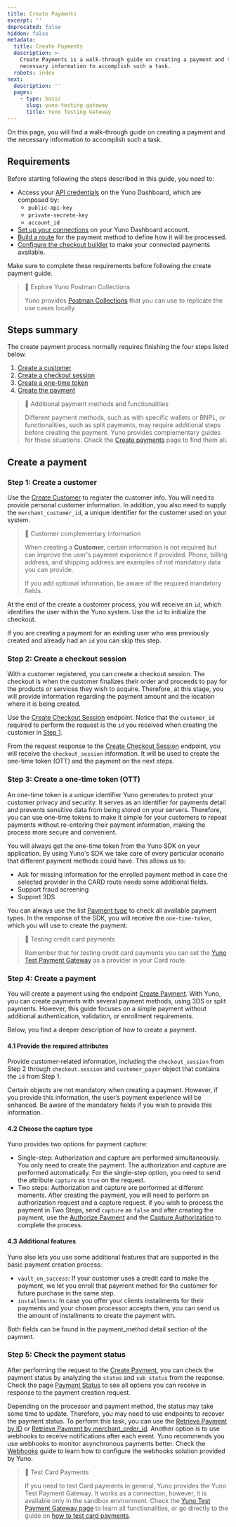 ```yaml
---
title: Create Payments
excerpt: ''
deprecated: false
hidden: false
metadata:
  title: Create Payments
  description: >-
    Create Payments is a walk-through guide on creating a payment and the
    necessary information to accomplish such a task.
  robots: index
next:
  description: ''
  pages:
    - type: basic
      slug: yuno-testing-gateway
      title: Yuno Testing Gateway
---
```

On this page, you will find a walk-through guide on creating a payment and the necessary information to accomplish such a task. 

## Requirements

Before starting following the steps described in this guide, you need to:

* Access your [API credentials](doc:developers-credentials) on the Yuno Dashboard, which are composed by:
  * `public-api-key`
  * `private-secrete-key`
  * `account_id`
* [Set up your connections](doc:set-up-initial-connections) on your Yuno Dashboard account. 
* [Build a route](doc:configure-dynamic-routing) for the payment method to define how it will be processed.
* [Configure the checkout builder](ref:manage-your-checkout) to make your connected payments available.

Make sure to complete these requirements before following the create payment guide.

> 📘 Explore Yuno Postman Collections
>
> Yuno provides [Postman Collections](/reference/postman-collections) that you can use to replicate the use cases locally.


## Steps summary

The create payment process normally requires finishing the four steps listed below.

1. [Create a customer](ref:create-customer)
2. [Create a checkout session](ref:create-checkout-session)
3. [Create a one-time token](#step-3-create-a-one-time-token-ott)
4. [Create the payment](ref:create-payment)

> 📘 Additional payment methods and functionalities
>
> Different payment methods, such as with specific wallets or BNPL, or functionalities, such as split payments, may require additional steps before creating the payment. Yuno provides complementary guides for these situations. Check the [Create payments](create-payments) page to find them all.


## Create a payment

### Step 1: Create a customer

Use the [Create Customer](ref:create-customer) to register the customer info. You will need to provide personal customer information. In addition, you also need to supply the `merchant_customer_id`, a unique identifier for the customer used on your system.

> 📘 Customer complementary information
>
> When creating a **Customer**, certain information is not required but can improve the user's payment experience if provided. Phone, billing address, and shipping address are examples of not mandatory data you can provide.
>
> If you add optional information, be aware of the required mandatory fields.


At the end of the create a customer process, you will receive an `id`, which identifies the user within the Yuno system. Use the `id` to initialize the checkout. 

If you are creating a payment for an existing user who was previously created and already had an `id` you can skip this step.

### Step 2: Create a checkout session

With a customer registered, you can create a checkout session. The checkout is when the customer finalizes their order and proceeds to pay for the products or services they wish to acquire. Therefore, at this stage, you will provide information regarding the payment amount and the location where it is being created.

Use the [Create Checkout Session](ref:create-checkout-session) endpoint. Notice that the `customer_id` required to perform the request is the `id` you received when creating the customer in [Step 1](doc:create-payment-basic#1-create-a-customer). 

From the request response to the  [Create Checkout Session](ref:create-checkout-session) endpoint, you will receive the `checkout_session` information. It will be used to create the one-time token (OTT) and the payment on the next steps.

### Step 3: Create a one-time token (OTT)

An one-time token is a unique identifier Yuno generates to protect your customer privacy and security. It serves as an identifier for payments detail and prevents sensitive data from being stored on your servers. Therefore, you can use one-time tokens to make it simple for your customers to repeat payments without re-entering their payment information, making the process more secure and convenient.

You will always get the one-time token from the Yuno SDK on your application. By using Yuno's SDK we take care of every particular scenario that different payment methods could have. This allows us to:

* Ask for missing information for the enrolled payment method in case the selected provider in the CARD route needs some additional fields.
* Support fraud screening
* Support 3DS

You can always use the list [Payment type](ref:payment-type-list) to check all available payment types. In the response of the SDK, you will receive the `one-time-token`, which you will use to create the payment. 

> 📘 Testing credit card payments
>
> Remember that for testing credit card payments you can set the [Yuno Test Payment Gateway](doc:yuno-testing-gateway) as a provider in your Card route.


### Step 4: Create a payment

You will create a payment using the endpoint [Create Payment](ref:create-payment). With Yuno, you can create payments with several payment methods, using 3DS or split payments. However, this guide focuses on a simple payment without additional authentication, validation, or enrollment requirements. 

Below, you find a deeper description of how to create a payment.

#### 4.1 Provide the required attributes

Provide customer-related information, including the `checkout_session` from Step 2 through `checkout.session` and `customer_payer` object that contains the `id` from Step 1.

Certain objects are not mandatory when creating a payment. However, if you provide this information, the user’s payment experience will be enhanced. Be aware of the mandatory fields if you wish to provide this information.

#### 4.2 Choose the capture type

Yuno provides two options for payment capture:

* Single-step: Authorization and capture are performed simultaneously. You only need to create the payment. The authorization and capture are performed automatically. For the single-step option, you need to send the attribute `capture` as `true` on the request.
* Two steps: Authorization and capture are performed at different moments. After creating the payment, you will need to perform an authorization request and a capture request.  if you wish to process the payment in Two Steps, send `capture` as `false` and after creating the payment, use the [Authorize Payment](ref:authorize-payment) and the [Capture Authorization](ref:capture-authorization) to complete the process.

#### 4.3 Additional features

Yuno also lets you use some additional features that are supported in the basic payment creation process: 

* `vault_on_success`: If your customer uses a credit card to make the payment, we let you enroll that payment method for the customer for future purchase in the same step. 
* `installments`: In case you offer your clients installments for their payments and your chosen processor accepts them, you can send us the amount of installments to create the payment with. 

Both fields can be found in the payment\_method detail section of the payment. 

### Step 5: Check the payment status

 After performing the request to the [Create Payment](ref:create-payment), you can check the payment status by analyzing the `status` and `sub_status` from the response. Check the page [Payment Status](ref:payment) to see all options you can receive in response to the payment creation request.

Depending on the processor and payment method, the status may take some time to update. Therefore, you may need to use endpoints to recover the payment status. To perform this task, you can use the [Retrieve Payment by ID](ref:retrieve-payment-by-id) or [Retrieve Payment by merchant\_order\_id](ref:retrieve-payment-by-merchant_order_id). Another option is to use webhooks to receive notifications after each event. Yuno recommends you use webhooks to monitor asynchronous payments better. Check the [Webhooks](doc:configuring-yuno-webhooks) guide to learn how to configure the webhooks solution provided by Yuno.

> 📘 Test Card Payments
>
> If you need to test Card payments in general, Yuno provides the Yuno Test Payment Gateway. It works as a connection, however, it is available only in the sandbox environment. Check the [Yuno Test Payment Gateway page](yuno-testing-gateway) to learn all functionalities, or go directly to the guide on [how to test card payments](yuno-testing-gateway#test-card-payments-with-yuno-testing-gateway).
